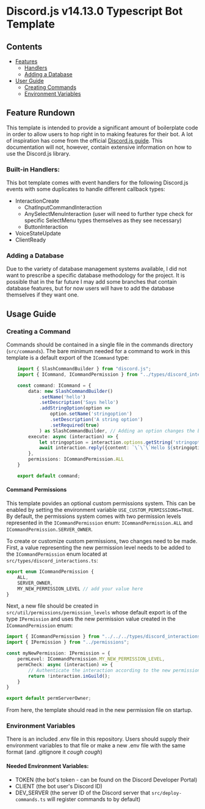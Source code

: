 # Discord.js v14.13.0 Typescript Bot Template

## Contents
- [Features](#toc-features)
    - [Handlers](#toc-feature-handlers)
    - [Adding a Database](#toc-feature-db)
- [User Guide](#toc-user-guide)
    - [Creating Commands](#toc-guide-command-create)
    - [Environment Variables](#toc-guide-env)

<a id="toc-features"></a>  

## Feature Rundown
This template is intended to provide a significant amount of boilerplate code in order to allow users to hop right in to making features for their bot. A lot of inspiration has come from the official [Discord.js guide](https://discordjs.guide/#before-you-begin). This documentation will not, however, contain extensive information on how to use the Discord.js library.

<a id="toc-feature-handlers"></a>  

### Built-in Handlers:
This bot template comes with event handlers for the following Discord.js events with some duplicates to handle different callback types:
- InteractionCreate
    - ChatInputCommandInteraction
    - AnySelectMenuInteraction (user will need to further type check for specific SelectMenu types themselves as they see necessary)
    - ButtonInteraction
- VoiceStateUpdate
- ClientReady

<a id="toc-feature-db"></a>  

### Adding a Database
Due to the variety of database management systems available, I did not want to prescribe a specific database methodology for the project. It is possible that in the far future I may add some branches that contain database features, but for now users will have to add the database themselves if they want one.

<a id="toc-user-guide"></a>  

## Usage Guide

<a id="toc-guide-command-create"></a>

### Creating a Command
Commands should be contained in a single file in the commands directory (`src/commands`). The bare minimum needed for a command to work in this template is a default export of the `ICommand` type:  
```typescript
    import { SlashCommandBuilder } from "discord.js";
    import { ICommand, ICommandPermission } from "../types/discord_interactions";

    const command: ICommand = {
        data: new SlashCommandBuilder()
            .setName('hello')
            .setDescription('Says hello')
            .addStringOption(option => 
                option.setName('stringoption')
                .setDescription('A string option')
                .setRequired(true)
            ) as SlashCommandBuilder, // Adding an option changes the builder type to an option builder. It is safe to caste it back to SlashCommandBuilder.
        execute: async (interaction) => {
            let stringoption = interaction.options.getString('stringoption');
            await interaction.reply({content: `\`\`\`Hello ${stringoption}\`\`\``});
        },
        permissions: ICommandPermission.ALL
    }

    export default command;
```  

#### Command Permissions
This template povides an optional custom permissions system. This can be enabled by setting the environment variable `USE_CUSTOM_PERMISSIONS=TRUE`. By default, the permissions system comes with two permission levels represented in the `ICommandPermission` enum: `ICommandPermission.ALL` and `ICommandPermission.SERVER_OWNER`. 

To create or customize custom permissions, two changes need to be made. First, a value representing the new permission level needs to be added to the `ICommandPermission` enum located at `src/types/discord_interactions.ts`:  
```typescript
export enum ICommandPermission {
    ALL,
    SERVER_OWNER,
    MY_NEW_PERMISSION_LEVEL // add your value here
}
```

Next, a new file should be created in `src/util/permissions/permission_levels` whose default export is of the type `IPermission` and uses the new permission value created in the `ICommandPermission` enum:
```typescript
import { ICommandPermission } from "../../../types/discord_interactions";
import { IPermission } from "../permissions";

const myNewPermission: IPermission = {
    permLevel: ICommandPermission.MY_NEW_PERMISSION_LEVEL,
    permCheck: async (interaction) => {
        // Authenticate the interaction according to the new permission level
        return !interaction.inGuild();
    }
}

export default permServerOwner;
```

From here, the template should read in the new permission file on startup.

<a id="toc-guide-env"></a>

### Environment Variables
There is an included .env file in this repository. Users should supply their environment variables to that file or make a new .env file with the same format (and .gitignore it *cough cough*)

#### Needed Environment Variables:
- TOKEN (the bot's token - can be found on the Discord Developer Portal)
- CLIENT (the bot user's Discord ID)
- DEV_SERVER (the server ID of the Discord server that `src/deploy-commands.ts` will register commands to by default)

